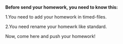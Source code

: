 **Before send your homework, you need to know this:**

1.You need to add your homework in timed-files.

2.You need rename your homewrk like standard.

Now, come here and push your homework!

